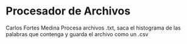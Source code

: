 # Procesador de Archivos
Carlos Fortes Medina
Procesa archivos .txt, saca el histograma de las palabras que contenga y guarda el archivo como un .csv
